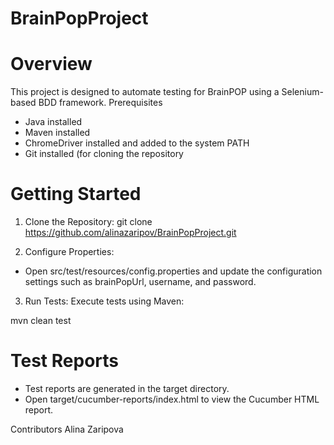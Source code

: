 # BrainPopProject

# Overview

This project is designed to automate testing for BrainPOP using a Selenium-based BDD framework.
Prerequisites
* Java installed
* Maven installed
* ChromeDriver installed and added to the system PATH
* Git installed (for cloning the repository

# Getting Started

1. Clone the Repository:
git clone https://github.com/alinazaripov/BrainPopProject.git

2. Configure Properties:
* Open src/test/resources/config.properties and update the configuration settings such as brainPopUrl, username, and password.

3. Run Tests:
Execute tests using Maven:

mvn clean test

# Test Reports
* Test reports are generated in the target directory.
* Open target/cucumber-reports/index.html to view the Cucumber HTML report.

Contributors
Alina Zaripova
